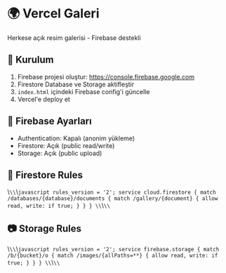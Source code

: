 # 🌍 Vercel Galeri

Herkese açık resim galerisi - Firebase destekli

## 🚀 Kurulum

1. Firebase projesi oluştur: https://console.firebase.google.com
2. Firestore Database ve Storage aktifleştir
3. `index.html` içindeki Firebase config'i güncelle
4. Vercel'e deploy et

## 📁 Firebase Ayarları

- Authentication: Kapalı (anonim yükleme)
- Firestore: Açık (public read/write)
- Storage: Açık (public upload)

## 🔧 Firestore Rules

\\`\\`\\`javascript
rules_version = '2';
service cloud.firestore {
  match /databases/{database}/documents {
    match /gallery/{document} {
      allow read, write: if true;
    }
  }
}
\\`\\`\\`

## 📷 Storage Rules

\\`\\`\\`javascript
rules_version = '2';
service firebase.storage {
  match /b/{bucket}/o {
    match /images/{allPaths=**} {
      allow read, write: if true;
    }
  }
}
\\`\\`\\`
